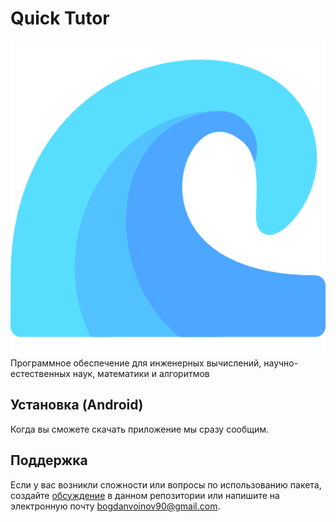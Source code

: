 # Quick Tutor

![Logotype](./app/src/main/res/drawable/logo.png)
Программное обеспечение для инженерных вычислений, научно-естественных наук, математики и алгоритмов <!-- описание репозитория -->

<!--Установка-->
## Установка (Android)
Когда вы сможете скачать приложение мы сразу сообщим.
<!--Документация-->

<!--Поддержка-->
## Поддержка
Если у вас возникли сложности или вопросы по использованию пакета, создайте 
[обсуждение](https://github.com/Moonsoon2020/module_t) в данном репозитории или напишите на электронную почту <bogdanvoinov90@gmail.com>.

